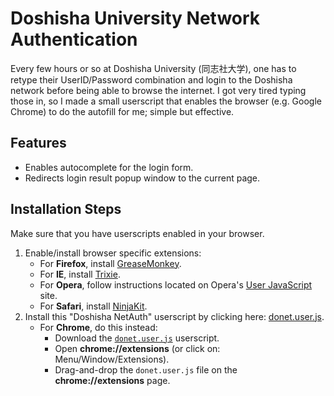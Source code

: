 Doshisha University Network Authentication
==========================================

Every few hours or so at Doshisha University (同志社大学), one has to retype their UserID/Password combination and login to the Doshisha network before being able to browse the internet. I got very tired typing those in, so I made a small userscript that enables the browser (e.g. Google Chrome) to do the autofill for me; simple but effective.

## Features ##

- Enables autocomplete for the login form.
- Redirects login result popup window to the current page.

## Installation Steps ##
Make sure that you have userscripts enabled in your browser.

1. Enable/install browser specific extensions:
    - For **Firefox**, install [GreaseMonkey](https://addons.mozilla.org/en-US/firefox/addon/greasemonkey/).
    - For **IE**, install [Trixie](http://www.bhelpuri.net/Trixie/).
    - For **Opera**, follow instructions located on Opera's [User JavaScript](http://www.opera.com/docs/userjs/) site.
    - For **Safari**, install [NinjaKit](http://d.hatena.ne.jp/os0x/20100612/1276330696).
2. Install this "Doshisha NetAuth" userscript by clicking here: [donet.user.js](https://github.com/jsadeli/Doshisha-NetAuth-Script/raw/master/donet.user.js).
    - For **Chrome**, do this instead:
        - Download the [`donet.user.js`](https://github.com/jsadeli/Doshisha-NetAuth-Script/raw/master/donet.user.js) userscript.
        - Open **chrome://extensions** (or click on: Menu/Window/Extensions).
        - Drag-and-drop the `donet.user.js` file on the **chrome://extensions** page.
